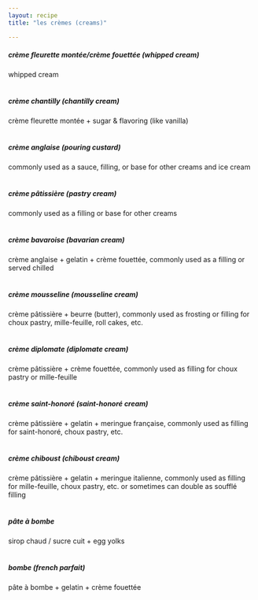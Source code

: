 ```yaml
---
layout: recipe
title: "les crèmes (creams)"

---
```

##### crème fleurette montée/crème fouettée (whipped cream)
whipped cream
<br><br>
##### crème chantilly (chantilly cream)
crème fleurette montée + sugar & flavoring (like vanilla)
<br><br>
##### crème anglaise (pouring custard)
commonly used as a sauce, filling, or base for other creams and ice cream
<br><br>
##### crème pâtissière (pastry cream)
commonly used as a filling or base for other creams
<br><br>
##### crème bavaroise (bavarian cream)
crème anglaise + gelatin + crème fouettée, commonly used as a filling or served chilled
<br><br>
##### crème mousseline (mousseline cream)
crème pâtissière + beurre (butter), commonly used as frosting or filling for choux pastry, mille-feuille, roll cakes, etc.
<br><br>
##### crème diplomate (diplomate cream)
crème pâtissière + crème fouettée, commonly used as filling for choux pastry or mille-feuille
<br><br>
##### crème saint-honoré (saint-honoré cream)
crème pâtissière + gelatin + meringue française, commonly used as filling for saint-honoré, choux pastry, etc.
<br><br>
##### crème chiboust (chiboust cream)
crème pâtissière + gelatin + meringue italienne, commonly used as filling for mille-feuille, choux pastry, etc. or sometimes can double as soufflé filling
<br><br>
##### pâte à bombe
sirop chaud / sucre cuit + egg yolks
<br><br>
##### bombe (french parfait)
pâte à bombe + gelatin + crème fouettée